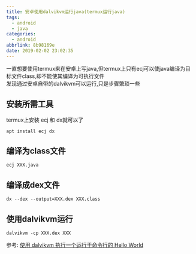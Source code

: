 ```yaml
---
title: 安卓使用dalvikvm运行java(termux运行java)
tags:
  - android
  - java
categories:
  - android
abbrlink: 8b98169e
date: 2019-02-02 23:02:35
---
```

一直想要使用termux来在安卓上写java,但termux上只有ecj可以使java编译为目标文件class,却不能使其编译为可执行文件  
发现通过安卓自带的dalvikvm可以运行,只是步骤繁琐一些  

## 安装所需工具
termux上安装 ecj 和 dx就可以了
```
apt install ecj dx
```

## 编译为class文件
```
ecj XXX.java
```
<!--more-->
## 编译成dex文件
```
dx --dex --output=XXX.dex XXX.class
```

## 使用dalvikvm运行
```
dalvikvm -cp XXX.dex XXX
```


参考: [使用 dalvikvm 执行一个运行于命令行的 Hello World](https://bbs.pediy.com/thread-184592.htm)